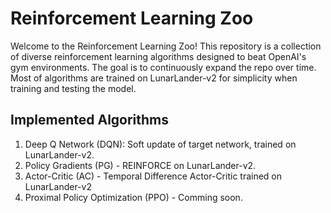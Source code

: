 # Reinforcement Learning Zoo

Welcome to the Reinforcement Learning Zoo! This repository is a collection of diverse reinforcement learning algorithms designed to beat OpenAI's gym environments. The goal is to continuously expand the repo over time. Most of algorithms are trained on LunarLander-v2 for simplicity when training and testing the model.

## Implemented Algorithms

1. Deep Q Network (DQN): Soft update of target network, trained on LunarLander-v2.
2. Policy Gradients (PG) - REINFORCE on LunarLander-v2.
3. Actor-Critic (AC) - Temporal Difference Actor-Critic trained on LunarLander-v2
4. Proximal Policy Optimization (PPO) - Comming soon.